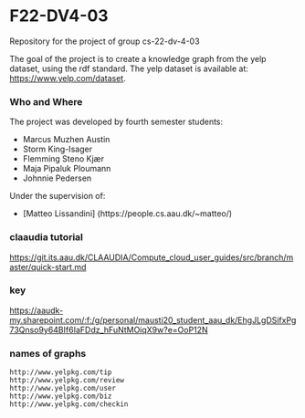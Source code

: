 # F22-DV4-03
Repository for the project of group cs-22-dv-4-03

The goal of the project is to create a knowledge graph from the yelp dataset, using the rdf standard.
The yelp dataset is available at: https://www.yelp.com/dataset.

### Who and Where
The project was developed by fourth semester students: 
<ul>
  <li>Marcus Muzhen Austin</li>
  <li>Storm King-Isager</li>
  <li>Flemming Steno Kjær</li>
  <li>Maja Pipaluk Ploumann</li>
  <li>Johnnie Pedersen</li>
</ul>

Under the supervision of:
<ul>
  <li>[Matteo Lissandini] (https://people.cs.aau.dk/~matteo/) </li>
</ul>

### claaudia tutorial

https://git.its.aau.dk/CLAAUDIA/Compute_cloud_user_guides/src/branch/master/quick-start.md


### key

https://aaudk-my.sharepoint.com/:f:/g/personal/mausti20_student_aau_dk/EhgJLgDSifxPg73Qnso9y64BIf6IaFDdz_hFuNtMOiqX9w?e=OoP12N

### names of graphs
`http://www.yelpkg.com/tip`<br />
`http://www.yelpkg.com/review`<br />
`http://www.yelpkg.com/user`<br />
`http://www.yelpkg.com/biz`<br />
`http://www.yelpkg.com/checkin`
